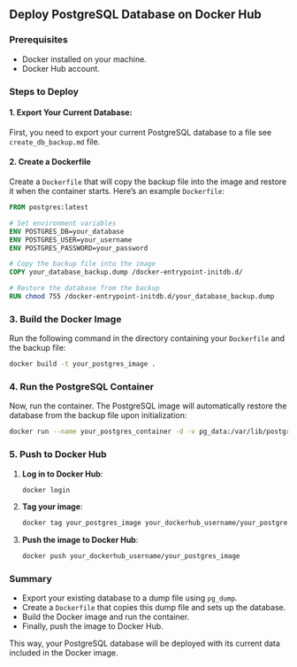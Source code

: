 ## Deploy PostgreSQL Database on Docker Hub

### Prerequisites
- Docker installed on your machine.
- Docker Hub account.

### Steps to Deploy

#### 1. Export Your Current Database:
First, you need to export your current PostgreSQL database to a file see `create_db_backup.md` file.

#### 2. Create a Dockerfile

Create a `Dockerfile` that will copy the backup file into the image and restore it when the container starts. Here’s an example `Dockerfile`:

```dockerfile
FROM postgres:latest

# Set environment variables
ENV POSTGRES_DB=your_database
ENV POSTGRES_USER=your_username
ENV POSTGRES_PASSWORD=your_password

# Copy the backup file into the image
COPY your_database_backup.dump /docker-entrypoint-initdb.d/

# Restore the database from the backup
RUN chmod 755 /docker-entrypoint-initdb.d/your_database_backup.dump
```

### 3. Build the Docker Image

Run the following command in the directory containing your `Dockerfile` and the backup file:

```bash
docker build -t your_postgres_image .
```

### 4. Run the PostgreSQL Container

Now, run the container. The PostgreSQL image will automatically restore the database from the backup file upon initialization:

```bash
docker run --name your_postgres_container -d -v pg_data:/var/lib/postgresql/data your_postgres_image
```

### 5. Push to Docker Hub

1. **Log in to Docker Hub**:

   ```bash
   docker login
   ```

2. **Tag your image**:

   ```bash
   docker tag your_postgres_image your_dockerhub_username/your_postgres_image
   ```

3. **Push the image to Docker Hub**:

   ```bash
   docker push your_dockerhub_username/your_postgres_image
   ```

### Summary

- Export your existing database to a dump file using `pg_dump`.
- Create a `Dockerfile` that copies this dump file and sets up the database.
- Build the Docker image and run the container.
- Finally, push the image to Docker Hub.

This way, your PostgreSQL database will be deployed with its current data included in the Docker image.